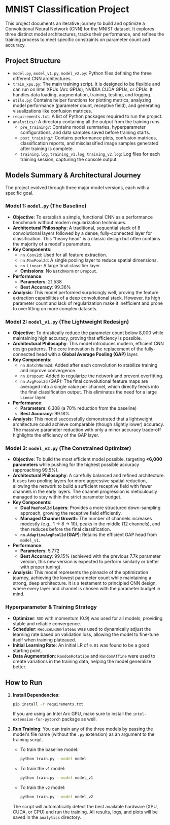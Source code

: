# MNIST Classification Project

This project documents an iterative journey to build and optimize a Convolutional Neural Network (CNN) for the MNIST dataset. It explores three distinct model architectures, tracks their performance, and refines the training process to meet specific constraints on parameter count and accuracy.

## Project Structure

- `model.py`, `model_v1.py`, `model_v2.py`: Python files defining the three different CNN architectures.
- `train_xpu.py`: The main training script. It is designed to be flexible and can run on Intel XPUs (Arc GPUs), NVIDIA CUDA GPUs, or CPUs. It handles data loading, augmentation, training, testing, and logging.
- `utils.py`: Contains helper functions for plotting metrics, analyzing model performance (parameter count, receptive field), and generating visualizations like confusion matrices.
- `requirements.txt`: A list of Python packages required to run the project.
- `analytics/`: A directory containing all the output from the training runs.
  - `pre_training/`: Contains model summaries, hyperparameter configurations, and data samples saved before training starts.
  - `post_training/`: Contains performance plots, confusion matrices, classification reports, and misclassified image samples generated after training is complete.
  - `training.log`, `training_v1.log`, `training_v2.log`: Log files for each training session, capturing the console output.

## Models Summary & Architectural Journey

The project evolved through three major model versions, each with a specific goal.

### Model 1: `model.py` (The Baseline)

- **Objective**: To establish a simple, functional CNN as a performance benchmark without modern regularization techniques.
- **Architectural Philosophy**: A traditional, sequential stack of 8 convolutional layers followed by a dense, fully-connected layer for classification. This "heavy head" is a classic design but often contains the majority of a model's parameters.
- **Key Components**:
  - `nn.Conv2d`: Used for all feature extraction.
  - `nn.MaxPool2d`: A single pooling layer to reduce spatial dimensions.
  - `nn.Linear`: A large final classifier layer.
  - **Omissions**: No `BatchNorm` or `Dropout`.
- **Performance**:
  - **Parameters**: 21,538
  - **Best Accuracy**: 99.36%
- **Analysis**: This model performed surprisingly well, proving the feature extraction capabilities of a deep convolutional stack. However, its high parameter count and lack of regularization make it inefficient and prone to overfitting on more complex datasets.

### Model 2: `model_v1.py` (The Lightweight Redesign)

- **Objective**: To drastically reduce the parameter count below 8,000 while maintaining high accuracy, proving that efficiency is possible.
- **Architectural Philosophy**: This model introduces modern, efficient CNN design patterns. The core innovation is the replacement of the fully-connected head with a **Global Average Pooling (GAP)** layer.
- **Key Components**:
  - `nn.BatchNorm2d`: Added after each convolution to stabilize training and improve convergence.
  - `nn.Dropout`: Added to regularize the network and prevent overfitting.
  - `nn.AvgPool2d` (GAP): The final convolutional feature maps are averaged into a single value per channel, which directly feeds into the final classification output. This eliminates the need for a large `Linear` layer.
- **Performance**:
  - **Parameters**: 6,308 (a 70% reduction from the baseline)
  - **Best Accuracy**: 99.18%
- **Analysis**: This model successfully demonstrated that a lightweight architecture could achieve comparable (though slightly lower) accuracy. The massive parameter reduction with only a minor accuracy trade-off highlights the efficiency of the GAP layer.

### Model 3: `model_v2.py` (The Constrained Optimizer)

- **Objective**: To build the most efficient model possible, targeting **<6,000 parameters** while pushing for the highest possible accuracy (approaching 99.5%).
- **Architectural Philosophy**: A carefully balanced and refined architecture. It uses two pooling layers for more aggressive spatial reduction, allowing the network to build a sufficient receptive field with fewer channels in the early layers. The channel progression is meticulously managed to stay within the strict parameter budget.
- **Key Components**:
  - **Dual `MaxPool2d` Layers**: Provides a more structured down-sampling approach, growing the receptive field efficiently.
  - **Managed Channel Growth**: The number of channels increases modestly (e.g., 1 -> 8 -> 10), peaks in the middle (12 channels), and then reduces before the final classification.
  - **`nn.AdaptiveAvgPool2d` (GAP)**: Retains the efficient GAP head from `model_v1`.
- **Performance**:
  - **Parameters**: 5,772
  - **Best Accuracy**: 99.15% (achieved with the previous 7.7k parameter version, this new version is expected to perform similarly or better with proper tuning).
- **Analysis**: This model represents the pinnacle of the optimization journey, achieving the lowest parameter count while maintaining a strong, deep architecture. It is a testament to principled CNN design, where every layer and channel is chosen with the parameter budget in mind.

### Hyperparameter & Training Strategy

- **Optimizer**: `SGD` with momentum (0.9) was used for all models, providing stable and reliable convergence.
- **Scheduler**: `ReduceLROnPlateau` was used to dynamically adjust the learning rate based on validation loss, allowing the model to fine-tune itself when training plateaued.
- **Initial Learning Rate**: An initial LR of `0.01` was found to be a good starting point.
- **Data Augmentation**: `RandomRotation` and `RandomAffine` were used to create variations in the training data, helping the model generalize better.

## How to Run

1.  **Install Dependencies**:
    ```bash
    pip install -r requirements.txt
    ```
    If you are using an Intel Arc GPU, make sure to install the `intel-extension-for-pytorch` package as well.

2.  **Run Training**:
    You can train any of the three models by passing the model's file name (without the `.py` extension) as an argument to the training script.

    - To train the baseline model:
      ```bash
      python train.py --model model
      ```
    - To train the `v1` model:
      ```bash
      python train.py --model model_v1
      ```
    - To train the `v2` model:
      ```bash
      python train.py --model model_v2
      ```

    The script will automatically detect the best available hardware (XPU, CUDA, or CPU) and run the training. All results, logs, and plots will be saved in the `analytics` directory.
